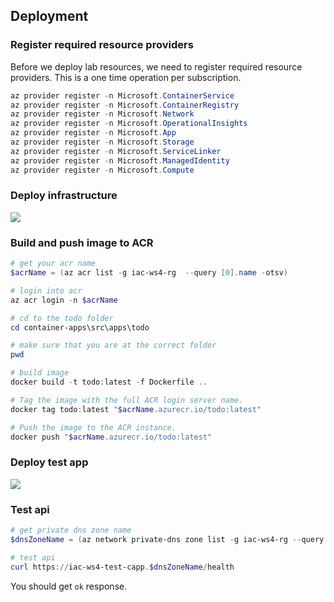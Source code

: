 
## Deployment


### Register required resource providers

Before we deploy lab resources, we need to register required resource providers. This is a one time operation per subscription.

```powershell
az provider register -n Microsoft.ContainerService
az provider register -n Microsoft.ContainerRegistry
az provider register -n Microsoft.Network
az provider register -n Microsoft.OperationalInsights
az provider register -n Microsoft.App
az provider register -n Microsoft.Storage
az provider register -n Microsoft.ServiceLinker
az provider register -n Microsoft.ManagedIdentity
az provider register -n Microsoft.Compute
```

### Deploy infrastructure

<a href="https://portal.azure.com/#create/Microsoft.Template/uri/https%3A%2F%2Fraw.githubusercontent.com%2Fevgenyb%2Fiac-workshops%2Fws%2Faca-v1%2Fcontainer-apps%2Fiac%2Finfra.json" target="_blank"><img src="https://aka.ms/deploytoazurebutton" /></a>

### Build and push image to ACR

```powershell
# get your acr name
$acrName = (az acr list -g iac-ws4-rg  --query [0].name -otsv)

# login into acr
az acr login -n $acrName

# cd to the todo folder
cd container-apps\src\apps\todo

# make sure that you are at the correct folder
pwd

# build image
docker build -t todo:latest -f Dockerfile ..

# Tag the image with the full ACR login server name. 
docker tag todo:latest "$acrName.azurecr.io/todo:latest"

# Push the image to the ACR instance.
docker push "$acrName.azurecr.io/todo:latest"
```

### Deploy test app

<a href="https://portal.azure.com/#create/Microsoft.Template/uri/https%3A%2F%2Fraw.githubusercontent.com%2Fevgenyb%2Fiac-workshops%2Fws%2Faca-v1%2Fcontainer-apps%2Fiac%2Fapps.json" target="_blank"><img src="https://aka.ms/deploytoazurebutton" /></a>

### Test api

```powershell
# get private dns zone name
$dnsZoneName = (az network private-dns zone list -g iac-ws4-rg --query [0].name -otsv)

# test api 
curl https://iac-ws4-test-capp.$dnsZoneName/health
```

You should get `ok` response.
